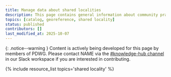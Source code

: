 ```yaml
---
title: Manage data about shared localities
description: This page contains general information about community practices for managing data about shared localities, and also aggregates links to additional resources with more specific information.
topics: [catalog, georeference, shared locality]
status: published
contributors: []
last_modified_at: 2025-10-07
---
```


{: .notice--warning }
Content is actively being developed for this page by members of PDWG. Please contact NAME via the [#knowledge-hub channel](LINK) in our Slack workspace if you are interested in contributing. 

{% include resource_list topics='shared locality' %}
